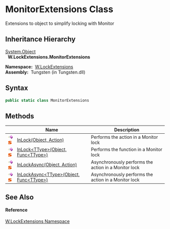 MonitorExtensions Class
=======================
   Extensions to object to simplify locking with Monitor


Inheritance Hierarchy
---------------------
[System.Object][1]  
  **W.LockExtensions.MonitorExtensions**  

  **Namespace:**  [W.LockExtensions][2]  
  **Assembly:**  Tungsten (in Tungsten.dll)

Syntax
------

```csharp
public static class MonitorExtensions
```


Methods
-------

                                 | Name                                               | Description                                          
-------------------------------- | -------------------------------------------------- | ---------------------------------------------------- 
![Public method]![Static member] | [InLock(Object, Action)][3]                        | Performs the action in a Monitor lock                
![Public method]![Static member] | [InLock&lt;TType>(Object, Func&lt;TType>)][4]      | Performs the function in a Monitor lock              
![Public method]![Static member] | [InLockAsync(Object, Action)][5]                   | Asynchronously performs the action in a Monitor lock 
![Public method]![Static member] | [InLockAsync&lt;TType>(Object, Func&lt;TType>)][6] | Asynchronously performs the action in a Monitor lock 


See Also
--------

#### Reference
[W.LockExtensions Namespace][2]  

[1]: http://msdn.microsoft.com/en-us/library/e5kfa45b
[2]: ../README.md
[3]: InLock.md
[4]: InLock__1.md
[5]: InLockAsync.md
[6]: InLockAsync__1.md
[Public method]: ../../_icons/pubmethod.gif "Public method"
[Static member]: ../../_icons/static.gif "Static member"